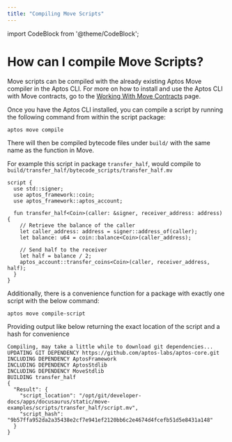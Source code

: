 ```yaml
---
title: "Compiling Move Scripts"
---
```


import CodeBlock from '@theme/CodeBlock';

# How can I compile Move Scripts?

Move scripts can be compiled with the already existing Aptos Move compiler in
the Aptos CLI. For more on how to install and use the Aptos CLI with Move contracts, go to the [Working With Move Contracts](../../../tools/aptos-cli/use-cli/working-with-move-contracts.md) page.

Once you have the Aptos CLI installed, you can compile a script by running the following command from within the script package:

```shell
aptos move compile
```

There will then be compiled bytecode files under `build/` with the same name as
the function in Move.

For example this script in package `transfer_half`, would compile
to `build/transfer_half/bytecode_scripts/transfer_half.mv`

```move
script {
  use std::signer;
  use aptos_framework::coin;
  use aptos_framework::aptos_account;

  fun transfer_half<Coin>(caller: &signer, receiver_address: address) {
    // Retrieve the balance of the caller
    let caller_address: address = signer::address_of(caller);
    let balance: u64 = coin::balance<Coin>(caller_address);

    // Send half to the receiver
    let half = balance / 2;
    aptos_account::transfer_coins<Coin>(caller, receiver_address, half);
  }
}
```

Additionally, there is a convenience function for a package with exactly one
script with the below command:

```shell
aptos move compile-script
```

Providing output like below returning the exact location of the script and a
hash for convenience

```shell
Compiling, may take a little while to download git dependencies...
UPDATING GIT DEPENDENCY https://github.com/aptos-labs/aptos-core.git
INCLUDING DEPENDENCY AptosFramework
INCLUDING DEPENDENCY AptosStdlib
INCLUDING DEPENDENCY MoveStdlib
BUILDING transfer_half
{
  "Result": {
    "script_location": "/opt/git/developer-docs/apps/docusaurus/static/move-examples/scripts/transfer_half/script.mv",
    "script_hash": "9b57ffa952da2a35438e2cf7e941ef2120bb6c2e4674d4fcefb51d5e8431a148"
  }
}
```
